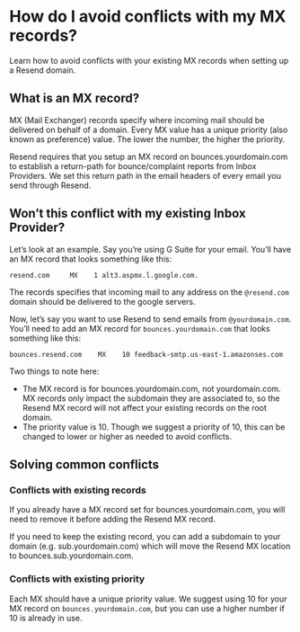 # How do I avoid conflicts with my MX records?

Learn how to avoid conflicts with your existing MX records when setting up a Resend domain.
​

## What is an MX record?

MX (Mail Exchanger) records specify where incoming mail should be delivered on behalf of a domain. Every MX value has a unique priority (also known as preference) value. The lower the number, the higher the priority.

Resend requires that you setup an MX record on bounces.yourdomain.com to establish a return-path for bounce/complaint reports from Inbox Providers. We set this return path in the email headers of every email you send through Resend.
​

## Won’t this conflict with my existing Inbox Provider?

Let’s look at an example. Say you’re using G Suite for your email. You’ll have an MX record that looks something like this:

`resend.com     MX    1 alt3.aspmx.l.google.com.`

The records specifies that incoming mail to any address on the `@resend.com` domain should be delivered to the google servers.

Now, let’s say you want to use Resend to send emails from `@yourdomain.com`. You’ll need to add an MX record for `bounces.yourdomain.com` that looks something like this:

`bounces.resend.com    MX    10 feedback-smtp.us-east-1.amazonses.com`

Two things to note here:

- The MX record is for bounces.yourdomain.com, not yourdomain.com. MX records only impact the subdomain they are associated to, so the Resend MX record will not affect your existing records on the root domain.
- The priority value is 10. Though we suggest a priority of 10, this can be changed to lower or higher as needed to avoid conflicts.
​

## Solving common conflicts

### Conflicts with existing records

If you already have a MX record set for bounces.yourdomain.com, you will need to remove it before adding the Resend MX record.

If you need to keep the existing record, you can add a subdomain to your domain (e.g. sub.yourdomain.com) which will move the Resend MX location to bounces.sub.yourdomain.com.

### Conflicts with existing priority

Each MX should have a unique priority value. We suggest using 10 for your MX record on `bounces.yourdomain.com`, but you can use a higher number if 10 is already in use.
